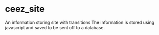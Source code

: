 # ceez_site
An information storing site with transitions
The information is stored using javascript and saved to be sent off to a database.
